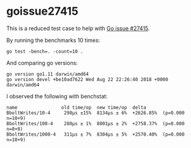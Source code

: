 # goissue27415

This is a reduced test case to help with [Go issue #27415](https://github.com/golang/go/issues/27415).

By running the benchmarks 10 times:

```
go test -bench=. -count=10 .
```

And comparing go versions:

```
go version go1.11 darwin/amd64
go version devel +be10ad7622 Wed Aug 22 22:26:40 2018 +0000 darwin/amd64
```

I observed the following with benchstat:

```
name                old time/op  new time/op  delta
BboltWrites/10-4     298µs ±15%  8134µs ± 6%  +2626.85%  (p=0.000 n=10+9)
BboltWrites/100-4    280µs ± 1%  8001µs ± 2%  +2758.37%  (p=0.000 n=8+8)
BboltWrites/1000-4   311µs ± 7%  8304µs ± 5%  +2570.40%  (p=0.000 n=10+9)
```
